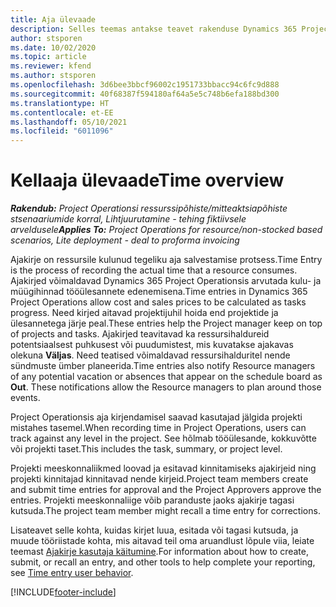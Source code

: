 ```yaml
---
title: Aja ülevaade
description: Selles teemas antakse teavet rakenduse Dynamics 365 Project Operations aja funktsionaalsuse kohta.
author: stsporen
ms.date: 10/02/2020
ms.topic: article
ms.reviewer: kfend
ms.author: stsporen
ms.openlocfilehash: 3d6bee3bbcf96002c1951733bbacc94c6fc9d888
ms.sourcegitcommit: 40f68387f594180af64a5e5c748b6efa188bd300
ms.translationtype: HT
ms.contentlocale: et-EE
ms.lasthandoff: 05/10/2021
ms.locfileid: "6011096"
---
```

# <a name="time-overview"></a><span data-ttu-id="13269-103">Kellaaja ülevaade</span><span class="sxs-lookup"><span data-stu-id="13269-103">Time overview</span></span>

<span data-ttu-id="13269-104">_**Rakendub:** Project Operationsi ressurssipõhiste/mitteaktsiapõhiste stsenaariumide korral,  Lihtjuurutamine - tehing fiktiivsele arveldusele_</span><span class="sxs-lookup"><span data-stu-id="13269-104">_**Applies To:** Project Operations for resource/non-stocked based scenarios, Lite deployment - deal to proforma invoicing_</span></span>

<span data-ttu-id="13269-105">Ajakirje on ressursile kulunud tegeliku aja salvestamise protsess.</span><span class="sxs-lookup"><span data-stu-id="13269-105">Time Entry is the process of recording the actual time that a resource consumes.</span></span> <span data-ttu-id="13269-106">Ajakirjed võimaldavad Dynamics 365 Project Operationsis arvutada kulu- ja müügihinnad tööülesannete edenemisena.</span><span class="sxs-lookup"><span data-stu-id="13269-106">Time entries in Dynamics 365 Project Operations allow cost and sales prices to be calculated as tasks progress.</span></span> <span data-ttu-id="13269-107">Need kirjed aitavad projektijuhil hoida end projektide ja ülesannetega järje peal.</span><span class="sxs-lookup"><span data-stu-id="13269-107">These entries help the Project manager keep on top of projects and tasks.</span></span> <span data-ttu-id="13269-108">Ajakirjed teavitavad ka ressursihaldureid potentsiaalsest puhkusest või puudumistest, mis kuvatakse ajakavas olekuna **Väljas**. Need teatised võimaldavad ressursihalduritel nende sündmuste ümber planeerida.</span><span class="sxs-lookup"><span data-stu-id="13269-108">Time entries also notify Resource managers of any potential vacation or absences that appear on the schedule board as **Out**. These notifications allow the Resource managers to plan around those events.</span></span>

<span data-ttu-id="13269-109">Project Operationsis aja kirjendamisel saavad kasutajad jälgida projekti mistahes tasemel.</span><span class="sxs-lookup"><span data-stu-id="13269-109">When recording time in Project Operations, users can track against any level in the project.</span></span> <span data-ttu-id="13269-110">See hõlmab tööülesande, kokkuvõtte või projekti taset.</span><span class="sxs-lookup"><span data-stu-id="13269-110">This includes the task, summary, or project level.</span></span>

<span data-ttu-id="13269-111">Projekti meeskonnaliikmed loovad ja esitavad kinnitamiseks ajakirjeid ning projekti kinnitajad kinnitavad nende kirjeid.</span><span class="sxs-lookup"><span data-stu-id="13269-111">Project team members create and submit time entries for approval and the Project Approvers approve the entries.</span></span> <span data-ttu-id="13269-112">Projekti meeskonnaliige võib paranduste jaoks ajakirje tagasi kutsuda.</span><span class="sxs-lookup"><span data-stu-id="13269-112">The project team member might recall a time entry for corrections.</span></span>

<span data-ttu-id="13269-113">Lisateavet selle kohta, kuidas kirjet luua, esitada või tagasi kutsuda, ja muude tööriistade kohta, mis aitavad teil oma aruandlust lõpule viia, leiate teemast [Ajakirje kasutaja käitumine](ui-behavior-time.md).</span><span class="sxs-lookup"><span data-stu-id="13269-113">For information about how to create, submit, or recall an entry, and other tools to help complete your reporting, see [Time entry user behavior](ui-behavior-time.md).</span></span>



[!INCLUDE[footer-include](../includes/footer-banner.md)]